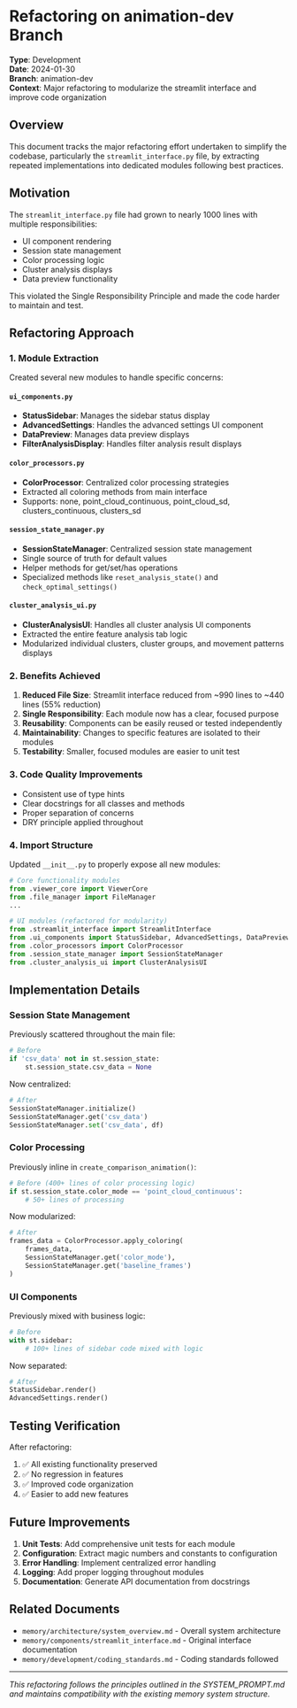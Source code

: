 # Refactoring on animation-dev Branch

**Type**: Development  
**Date**: 2024-01-30  
**Branch**: animation-dev  
**Context**: Major refactoring to modularize the streamlit interface and improve code organization  

## Overview

This document tracks the major refactoring effort undertaken to simplify the codebase, particularly the `streamlit_interface.py` file, by extracting repeated implementations into dedicated modules following best practices.

## Motivation

The `streamlit_interface.py` file had grown to nearly 1000 lines with multiple responsibilities:
- UI component rendering
- Session state management
- Color processing logic
- Cluster analysis displays
- Data preview functionality

This violated the Single Responsibility Principle and made the code harder to maintain and test.

## Refactoring Approach

### 1. **Module Extraction**

Created several new modules to handle specific concerns:

#### `ui_components.py`
- **StatusSidebar**: Manages the sidebar status display
- **AdvancedSettings**: Handles the advanced settings UI component
- **DataPreview**: Manages data preview displays
- **FilterAnalysisDisplay**: Handles filter analysis result displays

#### `color_processors.py`
- **ColorProcessor**: Centralized color processing strategies
- Extracted all coloring methods from main interface
- Supports: none, point_cloud_continuous, point_cloud_sd, clusters_continuous, clusters_sd

#### `session_state_manager.py`
- **SessionStateManager**: Centralized session state management
- Single source of truth for default values
- Helper methods for get/set/has operations
- Specialized methods like `reset_analysis_state()` and `check_optimal_settings()`

#### `cluster_analysis_ui.py`
- **ClusterAnalysisUI**: Handles all cluster analysis UI components
- Extracted the entire feature analysis tab logic
- Modularized individual clusters, cluster groups, and movement patterns displays

### 2. **Benefits Achieved**

1. **Reduced File Size**: Streamlit interface reduced from ~990 lines to ~440 lines (55% reduction)
2. **Single Responsibility**: Each module now has a clear, focused purpose
3. **Reusability**: Components can be easily reused or tested independently
4. **Maintainability**: Changes to specific features are isolated to their modules
5. **Testability**: Smaller, focused modules are easier to unit test

### 3. **Code Quality Improvements**

- Consistent use of type hints
- Clear docstrings for all classes and methods
- Proper separation of concerns
- DRY principle applied throughout

### 4. **Import Structure**

Updated `__init__.py` to properly expose all new modules:
```python
# Core functionality modules
from .viewer_core import ViewerCore
from .file_manager import FileManager
...

# UI modules (refactored for modularity)
from .streamlit_interface import StreamlitInterface
from .ui_components import StatusSidebar, AdvancedSettings, DataPreview, FilterAnalysisDisplay
from .color_processors import ColorProcessor
from .session_state_manager import SessionStateManager
from .cluster_analysis_ui import ClusterAnalysisUI
```

## Implementation Details

### Session State Management

Previously scattered throughout the main file:
```python
# Before
if 'csv_data' not in st.session_state:
    st.session_state.csv_data = None
```

Now centralized:
```python
# After
SessionStateManager.initialize()
SessionStateManager.get('csv_data')
SessionStateManager.set('csv_data', df)
```

### Color Processing

Previously inline in `create_comparison_animation()`:
```python
# Before (400+ lines of color processing logic)
if st.session_state.color_mode == 'point_cloud_continuous':
    # 50+ lines of processing
```

Now modularized:
```python
# After
frames_data = ColorProcessor.apply_coloring(
    frames_data,
    SessionStateManager.get('color_mode'),
    SessionStateManager.get('baseline_frames')
)
```

### UI Components

Previously mixed with business logic:
```python
# Before
with st.sidebar:
    # 100+ lines of sidebar code mixed with logic
```

Now separated:
```python
# After
StatusSidebar.render()
AdvancedSettings.render()
```

## Testing Verification

After refactoring:
1. ✅ All existing functionality preserved
2. ✅ No regression in features
3. ✅ Improved code organization
4. ✅ Easier to add new features

## Future Improvements

1. **Unit Tests**: Add comprehensive unit tests for each module
2. **Configuration**: Extract magic numbers and constants to configuration
3. **Error Handling**: Implement centralized error handling
4. **Logging**: Add proper logging throughout modules
5. **Documentation**: Generate API documentation from docstrings

## Related Documents

- `memory/architecture/system_overview.md` - Overall system architecture
- `memory/components/streamlit_interface.md` - Original interface documentation
- `memory/development/coding_standards.md` - Coding standards followed

---

*This refactoring follows the principles outlined in the SYSTEM_PROMPT.md and maintains compatibility with the existing memory system structure.* 